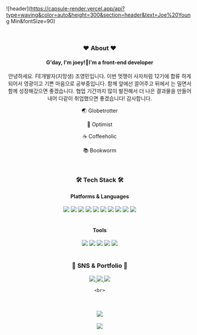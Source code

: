 ![header](https://capsule-render.vercel.app/api?type=waving&color=auto&height=300&section=header&text=Joe%20Young Min&fontSize=90)

<div align="center">
  <br />
<h3>❤️ About ❤️</h3>
<h4> G'day, I'm joey!👋I'm a <span>front-end developer</span></h4>
<p>
안녕하세요. FE개발자(지망생) 조영민입니다. 이번 멋쟁이 사자처럼 12기에 합류 하게 되어서 영광이고 기쁜 마음으로 공부중입니다. 함께 앞에선 끌어주고 뒤에서 는 밀면서 함께 성장해갔으면 좋겠습니다. 협업 기간까지 많이 발전해서 더 나은 결과물을 만들어내어 다같이 취업했으면 좋겠습니다! 감사합니다.
</p>
<p>🌏 Globetrotter</p>
<p>🥛 Optimist</p>
<p>☕ Coffeeholic</p>
<p>📚 Bookworm</p>
<br />

<h3 align="center"><b>🛠 Tech Stack 🛠</b></h3>
 
 <div align="center">
  <h4 align="center"><b>Platforms & Languages</b></h4>
    <img src="https://img.shields.io/badge/HTML5-E34F26?style=flat&logo=HTML5&logoColor=white" />
    <img src="https://img.shields.io/badge/CSS3-1572B6?style=flat&logo=CSS3&logoColor=white" />
    <img src="https://img.shields.io/badge/JavaScript-F7DF1E?style=flat&logo=JavaScript&logoColor=white" />
    <img src="https://img.shields.io/badge/TypeScript-3178C6?style=flat&logo=TypeScript&logoColor=white" />
    <img src="https://img.shields.io/badge/jQuery-0769AD?style=flat&logo=jQuery&logoColor=white" />
  <img src="https://img.shields.io/badge/react-61DAFB?style=flat&logo=react&logoColor=black" />
  <img src="https://img.shields.io/badge/Redux-764ABC?style=flat&logo=Redux&logoColor=white" />
 <img src="https://img.shields.io/badge/MobX-FF9955?style=flat&logo=MobX&logoColor=white" />
<img src="https://img.shields.io/badge/styledcomponents-DB7093?style=flat&logo=styled-components&logoColor=white" />
  <img src="https://img.shields.io/badge/Sass-CC6699?style=flat&logo=Sass&logoColor=white" />
    <br>
</div>
<br>
<div align=center>
    <h4> Tools </h4>
</div>
<div align=center>
    <img src="https://img.shields.io/badge/Visual%20Studio%20Code-007ACC?style=flat&logo=VisualStudioCode&logoColor=white" />
    <img src="https://img.shields.io/badge/GitHub-181717?style=flat&logo=GitHub&logoColor=white" />
    <img src="https://img.shields.io/badge/git-F05032?style=flat&logo=git&logoColor=white" />
    <img src="https://img.shields.io/badge/Adobe XD-FF61F6?style=flat&logo=AdobeXD&logoColor=white" />
    <img src="https://img.shields.io/badge/Figma-F24E1E?style=flat&logo=Figma&logoColor=white" />
</div>
<br>
<div align=center>
    <h3>🎨 SNS & Portfolio 🎨</h3>
</div>
<div align=center>
    <a href="#!">
        <img src="https://img.shields.io/badge/Portfolio-FF3633?style=flat&logo=Micro.blog&logoColor=white" />
    </a>
    <a href="https://https://velog.io/@joeyoungmin">
        <img src="https://img.shields.io/badge/Blog-FF9800?style=flat&logo=Blogger&logoColor=white" />
    </a>
    <a href="mailto:quswmf45@naver.com">
        <img src="https://img.shields.io/badge/Mail-30B980?style=flat&logo=Gmail&logoColor=white" />
    </a>
    
    <br>
</div>
<div align=center>
    <br><br>
<img src="https://github-readme-stats.vercel.app/api/top-langs/?username=joeyoungmin&layout=compact"> <br><br>
<img src="https://github-readme-stats.vercel.app/api?username=joeyoungmin&show_icons=true">




</div>